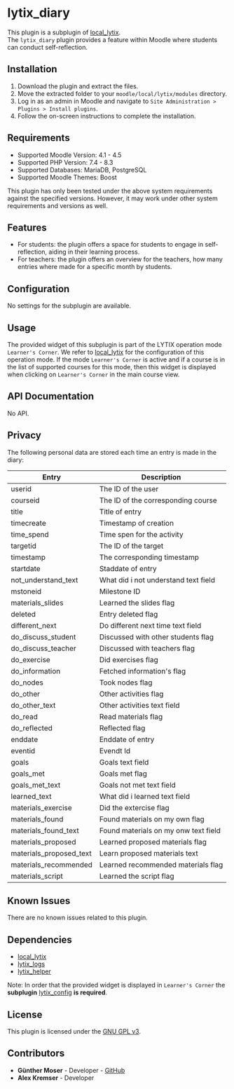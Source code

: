 # lytix\_diary

This plugin is a subplugin of [local_lytix](https://github.com/llttugraz/moodle-local_lytix).  
The `lytix_diary` plugin provides a feature within Moodle where students can conduct self-reflection.

## Installation

1. Download the plugin and extract the files.
2. Move the extracted folder to your `moodle/local/lytix/modules` directory.
3. Log in as an admin in Moodle and navigate to `Site Administration > Plugins > Install plugins`.
4. Follow the on-screen instructions to complete the installation.

## Requirements

- Supported Moodle Version: 4.1 - 4.5
- Supported PHP Version:    7.4 - 8.3
- Supported Databases: MariaDB, PostgreSQL
- Supported Moodle Themes: Boost

This plugin has only been tested under the above system requirements against the specified versions.
However, it may work under other system requirements and versions as well.

## Features

- For students: the plugin offers a space for students to engage in self-reflection, aiding in their learning process.
- For teachers: the plugin offers an overview for the teachers, how many entries where made for a specific month by students.

## Configuration

No settings for the subplugin are available.

## Usage

The provided widget of this subplugin is part of the LYTIX operation mode `Learner's Corner`. We refer to [local_lytix](https://github.com/llttugraz/moodle-local_lytix) for the configuration of this operation mode. If the mode `Learner's Corner` is active  and if a course is in the list of supported courses for this mode, then this widget is displayed when clicking on `Learner's Corner` in the main course view.

## API Documentation

No API.

## Privacy

The following personal data are stored each time an entry is made in the diary:

| Entry                   | Description                               |
|-------------------------|-------------------------------------------|
| userid                  | The ID of the user                        |
| courseid                | The ID of the corresponding course        |
| title                   | Title of entry                            |
| timecreate              | Timestamp of creation                     |
| time_spend              | Time spen  for the activity               |
| targetid                | The ID of the  target                     |
| timestamp               | The corresponding timestamp               |
| startdate               | Staddate of entry                         |
| not_understand_text     | What did i not understand text field      |
| mstoneid                | Milestone ID                              |
| materials_slides        | Learned the slides flag                   |
| deleted                 | Entry deleted flag                        |
| different_next          | Do different next time text field         |
| do_discuss_student      | Discussed with other students flag        |
| do_discuss_teacher      | Discussed with teachers flag              |
| do_exercise             | Did exercises flag                        |
| do_information          | Fetched information's flag                |
| do_nodes                | Took nodes flag                           |
| do_other                | Other activities flag                     |
| do_other_text           | Other activities text field               |
| do_read                 | Read materials flag                       |
| do_reflected            | Reflected flag                            |
| enddate                 | Enddate of entry                          |
| eventid                 | Evendt Id                                 |
| goals                   | Goals text field                          |
| goals_met               | Goals met flag                            |
| goals_met_text          | Goals not met text field                  |
| learned_text            | What did i learned text field             |
| materials_exercise      | Did the extercise flag                    |
| materials_found         | Found materials on my own flag            |
| materials_found_text    | Found materials on my onw text field      |
| materials_proposed      | Learned proposed materials flag           |
| materials_proposed_text | Learn proposed materials text             |
| materials_recommended   | Learned recommended materials flag        |
| materials_script        | Learned the script flag                   |



## Known Issues

There are no known issues related to this plugin.

## Dependencies

- [local_lytix](https://github.com/llttugraz/moodle-local_lytix)
- [lytix_logs](https://github.com/llttugraz/moodle-lytix_logs)
- [lytix_helper](https://github.com/llttugraz/moodle-lytix_helper)

Note: In order that the provided widget is displayed in `Learner's Corner` the **subplugin** [lytix_config](https://github.com/llttugraz/moodle-lytix_config) **is required**.

## License

This plugin is licensed under the [GNU GPL v3](https://github.com/llttugraz/moodle-lytix_diary?tab=GPL-3.0-1-ov-file).

## Contributors

- **Günther Moser** - Developer - [GitHub](https://github.com/ghinta)
- **Alex Kremser** - Developer
